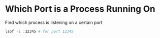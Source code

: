# Which Port is a Process Running On

Find which process is listening on a certain port

```bash
lsof -i :12345 # for port 12345
```
